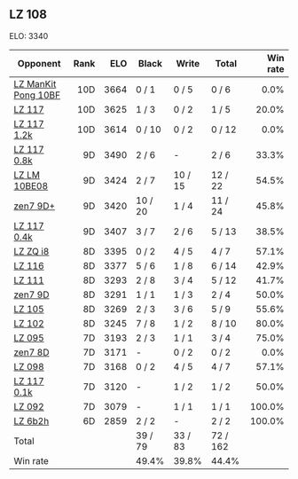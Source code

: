 ## LZ 108 ##

ELO: 3340

Opponent | Rank | ELO | Black | Write | Total | Win rate
---------|-----:|----:|-------|-------|-------|-------:
[LZ ManKit Pong 10BF](LZ%20ManKit%20Pong%2010BF.md) | 10D | 3664 | 0 / 1 | 0 / 5 | 0 / 6 | 0.0%
[LZ 117](LZ%20117.md) | 10D | 3625 | 1 / 3 | 0 / 2 | 1 / 5 | 20.0%
[LZ 117 1.2k](LZ%20117%201.2k.md) | 10D | 3614 | 0 / 10 | 0 / 2 | 0 / 12 | 0.0%
[LZ 117 0.8k](LZ%20117%200.8k.md) | 9D | 3490 | 2 / 6 | - | 2 / 6 | 33.3%
[LZ LM 10BE08](LZ%20LM%2010BE08.md) | 9D | 3424 | 2 / 7 | 10 / 15 | 12 / 22 | 54.5%
[zen7 9D+](zen7%209D+.md) | 9D | 3420 | 10 / 20 | 1 / 4 | 11 / 24 | 45.8%
[LZ 117 0.4k](LZ%20117%200.4k.md) | 9D | 3407 | 3 / 7 | 2 / 6 | 5 / 13 | 38.5%
[LZ ZQ i8](LZ%20ZQ%20i8.md) | 8D | 3395 | 0 / 2 | 4 / 5 | 4 / 7 | 57.1%
[LZ 116](LZ%20116.md) | 8D | 3377 | 5 / 6 | 1 / 8 | 6 / 14 | 42.9%
[LZ 111](LZ%20111.md) | 8D | 3293 | 2 / 8 | 3 / 4 | 5 / 12 | 41.7%
[zen7 9D](zen7%209D.md) | 8D | 3291 | 1 / 1 | 1 / 3 | 2 / 4 | 50.0%
[LZ 105](LZ%20105.md) | 8D | 3269 | 2 / 3 | 3 / 6 | 5 / 9 | 55.6%
[LZ 102](LZ%20102.md) | 8D | 3245 | 7 / 8 | 1 / 2 | 8 / 10 | 80.0%
[LZ 095](LZ%20095.md) | 7D | 3193 | 2 / 3 | 1 / 1 | 3 / 4 | 75.0%
[zen7 8D](zen7%208D.md) | 7D | 3171 | - | 0 / 2 | 0 / 2 | 0.0%
[LZ 098](LZ%20098.md) | 7D | 3168 | 0 / 2 | 4 / 5 | 4 / 7 | 57.1%
[LZ 117 0.1k](LZ%20117%200.1k.md) | 7D | 3120 | - | 1 / 2 | 1 / 2 | 50.0%
[LZ 092](LZ%20092.md) | 7D | 3079 | - | 1 / 1 | 1 / 1 | 100.0%
[LZ 6b2h](LZ%206b2h.md) | 6D | 2859 | 2 / 2 | - | 2 / 2 | 100.0%
Total | | | 39 / 79 | 33 / 83 | 72 / 162 | 
Win rate| | | 49.4% | 39.8% | 44.4% | 

